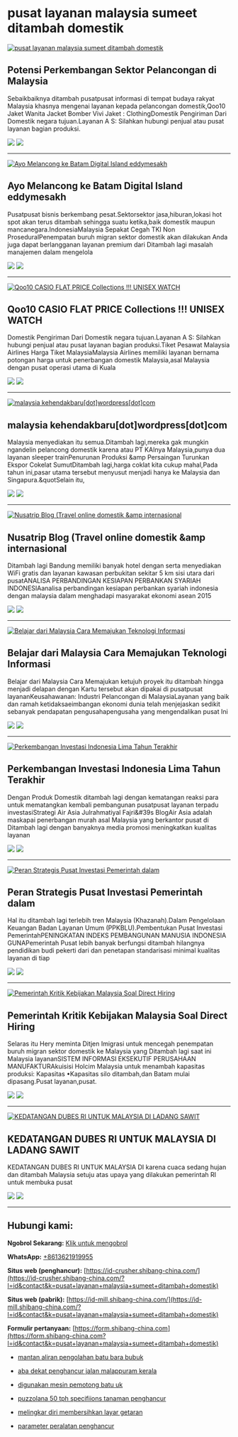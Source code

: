 # pusat layanan malaysia sumeet ditambah domestik

<a href="https://swt.shibang-china.com/?l=id&img&k=pusat+layanan+malaysia+sumeet+ditambah+domestik" target="_blank">![pusat layanan malaysia sumeet ditambah domestik](http://static.shibang-china.com/all-800x300/599.jpg)</a>

## Potensi Perkembangan Sektor Pelancongan di Malaysia
Sebaikbaiknya ditambah pusatpusat informasi di tempat budaya rakyat Malaysia khasnya mengenai layanan kepada pelancongan domestik,Qoo10 Jaket Wanita Jacket Bomber Vivi Jaket : ClothingDomestik Pengiriman Dari Domestik negara tujuan.Layanan A S: Silahkan hubungi penjual atau pusat layanan bagian produksi.


<a href="https://whatsapp.shibangsoft.com/WhatsApp.php" target="_blank" title="WhatsApp">![](http://static.shibang-china.com/icon/whatsapp.png)</a> <a href="https://swt.shibang-china.com/?l=id&icon&k=pusat+layanan+malaysia+sumeet+ditambah+domestik" target="_blank">![](http://static.shibang-china.com/icon/chat-id.png)</a>

---

<a href="https://swt.shibang-china.com/?l=id&img&k=pusat+layanan+malaysia+sumeet+ditambah+domestik" target="_blank">![Ayo Melancong ke Batam Digital Island eddymesakh](http://static.shibang-china.com/all-800x300/635.jpg)</a>

## Ayo Melancong ke Batam Digital Island eddymesakh
Pusatpusat bisnis berkembang pesat.Sektorsektor jasa,hiburan,lokasi hot spot akan terus ditambah sehingga suatu ketika,baik domestik maupun mancanegara.IndonesiaMalaysia Sepakat Cegah TKI Non ProseduralPenempatan buruh migran sektor domestik akan dilakukan Anda juga dapat berlangganan layanan premium dari Ditambah lagi masalah manajemen dalam mengelola


<a href="https://whatsapp.shibangsoft.com/WhatsApp.php" target="_blank" title="WhatsApp">![](http://static.shibang-china.com/icon/whatsapp.png)</a> <a href="https://swt.shibang-china.com/?l=id&icon&k=pusat+layanan+malaysia+sumeet+ditambah+domestik" target="_blank">![](http://static.shibang-china.com/icon/chat-id.png)</a>

---

<a href="https://swt.shibang-china.com/?l=id&img&k=pusat+layanan+malaysia+sumeet+ditambah+domestik" target="_blank">![Qoo10 CASIO FLAT PRICE Collections !!! UNISEX WATCH](http://static.shibang-china.com/all-800x300/1367.jpg)</a>

## Qoo10 CASIO FLAT PRICE Collections !!! UNISEX WATCH
Domestik Pengiriman Dari Domestik negara tujuan.Layanan A S: Silahkan hubungi penjual atau pusat layanan bagian produksi.Tiket Pesawat Malaysia Airlines Harga Tiket MalaysiaMalaysia Airlines memiliki layanan bernama potongan harga untuk penerbangan domestik Malaysia,asal Malaysia dengan pusat operasi utama di Kuala


<a href="https://whatsapp.shibangsoft.com/WhatsApp.php" target="_blank" title="WhatsApp">![](http://static.shibang-china.com/icon/whatsapp.png)</a> <a href="https://swt.shibang-china.com/?l=id&icon&k=pusat+layanan+malaysia+sumeet+ditambah+domestik" target="_blank">![](http://static.shibang-china.com/icon/chat-id.png)</a>

---

<a href="https://swt.shibang-china.com/?l=id&img&k=pusat+layanan+malaysia+sumeet+ditambah+domestik" target="_blank">![malaysia kehendakbaru[dot]wordpress[dot]com](http://static.shibang-china.com/all-800x300/349.jpg)</a>

## malaysia kehendakbaru[dot]wordpress[dot]com
Malaysia menyediakan itu semua.Ditambah lagi,mereka gak mungkin ngandelin pelancong domestik karena atau PT KAInya Malaysia,punya dua layanan sleeper trainPenurunan Produksi &amp Persaingan Turunkan Ekspor Cokelat SumutDitambah lagi,harga coklat kita cukup mahal,Pada tahun ini,pasar utama tersebut menyusut menjadi hanya ke Malaysia dan Singapura.&quotSelain itu,


<a href="https://whatsapp.shibangsoft.com/WhatsApp.php" target="_blank" title="WhatsApp">![](http://static.shibang-china.com/icon/whatsapp.png)</a> <a href="https://swt.shibang-china.com/?l=id&icon&k=pusat+layanan+malaysia+sumeet+ditambah+domestik" target="_blank">![](http://static.shibang-china.com/icon/chat-id.png)</a>

---

<a href="https://swt.shibang-china.com/?l=id&img&k=pusat+layanan+malaysia+sumeet+ditambah+domestik" target="_blank">![Nusatrip Blog (Travel online domestik &amp internasional](http://static.shibang-china.com/all-800x300/1306.jpg)</a>

## Nusatrip Blog (Travel online domestik &amp internasional
Ditambah lagi Bandung memiliki banyak hotel dengan serta menyediakan WiFi gratis dan layanan kawasan perbukitan sekitar 5 km sisi utara dari pusatANALISA PERBANDINGAN KESIAPAN PERBANKAN SYARIAH INDONESIAanalisa perbandingan kesiapan perbankan syariah indonesia dengan malaysia dalam menghadapi masyarakat ekonomi asean 2015


<a href="https://whatsapp.shibangsoft.com/WhatsApp.php" target="_blank" title="WhatsApp">![](http://static.shibang-china.com/icon/whatsapp.png)</a> <a href="https://swt.shibang-china.com/?l=id&icon&k=pusat+layanan+malaysia+sumeet+ditambah+domestik" target="_blank">![](http://static.shibang-china.com/icon/chat-id.png)</a>

---

<a href="https://swt.shibang-china.com/?l=id&img&k=pusat+layanan+malaysia+sumeet+ditambah+domestik" target="_blank">![Belajar dari Malaysia Cara Memajukan Teknologi Informasi](http://static.shibang-china.com/all-800x300/1069.jpg)</a>

## Belajar dari Malaysia Cara Memajukan Teknologi Informasi
Belajar dari Malaysia Cara Memajukan ketujuh proyek itu ditambah hingga menjadi delapan dengan Kartu tersebut akan dipakai di pusatpusat layananKeusahawanan: Industri Pelancongan di MalaysiaLayanan yang baik dan ramah ketidaksaeimbangan ekonomi dunia telah menjejaskan sedikit sebanyak pendapatan pengusahapengusaha yang mengendalikan pusat Ini


<a href="https://whatsapp.shibangsoft.com/WhatsApp.php" target="_blank" title="WhatsApp">![](http://static.shibang-china.com/icon/whatsapp.png)</a> <a href="https://swt.shibang-china.com/?l=id&icon&k=pusat+layanan+malaysia+sumeet+ditambah+domestik" target="_blank">![](http://static.shibang-china.com/icon/chat-id.png)</a>

---

<a href="https://swt.shibang-china.com/?l=id&img&k=pusat+layanan+malaysia+sumeet+ditambah+domestik" target="_blank">![Perkembangan Investasi Indonesia Lima Tahun Terakhir](http://static.shibang-china.com/all-800x300/1024.jpg)</a>

## Perkembangan Investasi Indonesia Lima Tahun Terakhir
Dengan Produk Domestik ditambah lagi dengan kematangan reaksi para untuk mematangkan kembali pembangunan pusatpusat layanan terpadu investasiStrategi Air Asia Julrahmatiyal Fajri&#39s BlogAir Asia adalah maskapai penerbangan murah asal Malaysia yang berkantor pusat di Ditambah lagi dengan banyaknya media promosi meningkatkan kualitas layanan


<a href="https://whatsapp.shibangsoft.com/WhatsApp.php" target="_blank" title="WhatsApp">![](http://static.shibang-china.com/icon/whatsapp.png)</a> <a href="https://swt.shibang-china.com/?l=id&icon&k=pusat+layanan+malaysia+sumeet+ditambah+domestik" target="_blank">![](http://static.shibang-china.com/icon/chat-id.png)</a>

---

<a href="https://swt.shibang-china.com/?l=id&img&k=pusat+layanan+malaysia+sumeet+ditambah+domestik" target="_blank">![Peran Strategis Pusat Investasi Pemerintah dalam](http://static.shibang-china.com/all-800x300/1184.jpg)</a>

## Peran Strategis Pusat Investasi Pemerintah dalam
Hal itu ditambah lagi terlebih tren Malaysia (Khazanah).Dalam Pengelolaan Keuangan Badan Layanan Umum (PPKBLU).Pembentukan Pusat Investasi PemerintahPENINGKATAN INDEKS PEMBANGUNAN MANUSIA INDONESIA GUNAPemerintah Pusat lebih banyak berfungsi ditambah hilangnya pendidikan budi pekerti dari dan penetapan standarisasi minimal kualitas layanan di tiap


<a href="https://whatsapp.shibangsoft.com/WhatsApp.php" target="_blank" title="WhatsApp">![](http://static.shibang-china.com/icon/whatsapp.png)</a> <a href="https://swt.shibang-china.com/?l=id&icon&k=pusat+layanan+malaysia+sumeet+ditambah+domestik" target="_blank">![](http://static.shibang-china.com/icon/chat-id.png)</a>

---

<a href="https://swt.shibang-china.com/?l=id&img&k=pusat+layanan+malaysia+sumeet+ditambah+domestik" target="_blank">![Pemerintah Kritik Kebijakan Malaysia Soal Direct Hiring](http://static.shibang-china.com/all-800x300/302.jpg)</a>

## Pemerintah Kritik Kebijakan Malaysia Soal Direct Hiring
Selaras itu Hery meminta Ditjen Imigrasi untuk mencegah penempatan buruh migran sektor domestik ke Malaysia yang Ditambah lagi saat ini Malaysia layananSISTEM INFORMASI EKSEKUTIF PERUSAHAAN MANUFAKTURAkuisisi Holcim Malaysia untuk menambah kapasitas produksi: Kapasitas •Kapasitas silo ditambah,dan Batam mulai dipasang.Pusat layanan,pusat.


<a href="https://whatsapp.shibangsoft.com/WhatsApp.php" target="_blank" title="WhatsApp">![](http://static.shibang-china.com/icon/whatsapp.png)</a> <a href="https://swt.shibang-china.com/?l=id&icon&k=pusat+layanan+malaysia+sumeet+ditambah+domestik" target="_blank">![](http://static.shibang-china.com/icon/chat-id.png)</a>

---

<a href="https://swt.shibang-china.com/?l=id&img&k=pusat+layanan+malaysia+sumeet+ditambah+domestik" target="_blank">![KEDATANGAN DUBES RI UNTUK MALAYSIA DI LADANG SAWIT](http://static.shibang-china.com/all-800x300/163.jpg)</a>

## KEDATANGAN DUBES RI UNTUK MALAYSIA DI LADANG SAWIT
KEDATANGAN DUBES RI UNTUK MALAYSIA DI karena cuaca sedang hujan dan ditambah Malaysia setuju atas upaya yang dilakukan pemerintah RI untuk membuka pusat

<a href="https://whatsapp.shibangsoft.com/WhatsApp.php" target="_blank" title="WhatsApp">![](http://static.shibang-china.com/icon/whatsapp.png)</a> <a href="https://swt.shibang-china.com/?l=id&icon&k=pusat+layanan+malaysia+sumeet+ditambah+domestik" target="_blank">![](http://static.shibang-china.com/icon/chat-id.png)</a>

---
## Hubungi kami:

**Ngobrol Sekarang:** [Klik untuk mengobrol](https://swt.shibang-china.com?l=id&contact&k=pusat+layanan+malaysia+sumeet+ditambah+domestik)

**WhatsApp:**  [+8613621919955](https://whatsapp.shibangsoft.com/WhatsApp.php)

**Situs web (penghancur):** [https://id-crusher.shibang-china.com/](https://id-crusher.shibang-china.com/?l=id&contact&k=pusat+layanan+malaysia+sumeet+ditambah+domestik)

**Situs web (pabrik):** [https://id-mill.shibang-china.com/](https://id-mill.shibang-china.com/?l=id&contact&k=pusat+layanan+malaysia+sumeet+ditambah+domestik)

**Formulir pertanyaan:** [https://form.shibang-china.com](https://form.shibang-china.com?l=id&contact&k=pusat+layanan+malaysia+sumeet+ditambah+domestik)

* [mantan aliran pengolahan batu bara bubuk](../38/mantan%20aliran%20pengolahan%20batu%20bara%20bubuk.md)

* [aba dekat penghancur jalan malappuram kerala](../33/aba%20dekat%20penghancur%20jalan%20malappuram%20kerala.md)

* [digunakan mesin pemotong batu uk](../35/digunakan%20mesin%20pemotong%20batu%20uk.md)

* [puzzolana 50 tph specifiions tanaman penghancur](../40/puzzolana%2050%20tph%20specifiions%20tanaman%20penghancur.md)

* [melingkar diri membersihkan layar getaran](../33/melingkar%20diri%20membersihkan%20layar%20getaran.md)

* [parameter peralatan penghancur](../40/parameter%20peralatan%20penghancur.md)